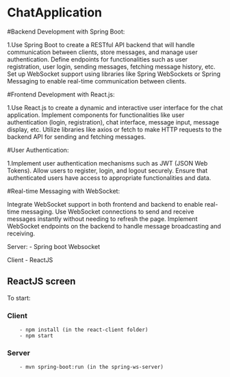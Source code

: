 # ChatApplication
#Backend Development with Spring Boot:

1.Use Spring Boot to create a RESTful API backend that will handle communication between clients, store messages, and manage user authentication.
Define endpoints for functionalities such as user registration, user login, sending messages, fetching message history, etc.
Set up WebSocket support using libraries like Spring WebSockets or Spring Messaging to enable real-time communication between clients.

#Frontend Development with React.js:

1.Use React.js to create a dynamic and interactive user interface for the chat application.
Implement components for functionalities like user authentication (login, registration), chat interface, message input, message display, etc.
Utilize libraries like axios or fetch to make HTTP requests to the backend API for sending and fetching messages.

#User Authentication:

1.Implement user authentication mechanisms such as JWT (JSON Web Tokens).
Allow users to register, login, and logout securely.
Ensure that authenticated users have access to appropriate functionalities and data.

#Real-time Messaging with WebSocket:

Integrate WebSocket support in both frontend and backend to enable real-time messaging.
Use WebSocket connections to send and receive messages instantly without needing to refresh the page.
Implement WebSocket endpoints on the backend to handle message broadcasting and receiving.

Server:
    - Spring boot Websocket

Client
    - ReactJS

## ReactJS screen

To start:
    
### Client
        - npm install (in the react-client folder)
        - npm start
    
### Server
        - mvn spring-boot:run (in the spring-ws-server)